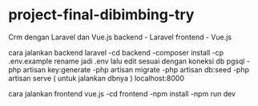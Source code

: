 # project-final-dibimbing-try
Crm dengan Laravel dan Vue.js
backend - Laravel
frontend - Vue.js

cara jalankan backend laravel
-cd backend
-composer install
-cp .env.example rename jadi .env lalu edit sesuai dengan koneksi db pgsql
-php artisan key:generate
-php artisan migrate
-php artisan db:seed
-php artisan serve ( untuk jalankan dbnya ) localhost:8000

cara jalankan frontend vue.js
-cd frontend
-npm install
-npm run dev
